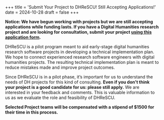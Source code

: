 +++
title = 'Submit Your Project to DHReSCU! Still Accepting Applications!'
date = 2024-10-28
draft = false
+++

**Notice: We have begun working with projects but we are still accepting applications while funding lasts. If you have a Digital Humanities research project and are looking for consultation, submit your project [using this application form](https://forms.gle/Hxuj7bXe7nsGxNg4A).**

DHReSCU is a pilot program meant to aid early-stage digital humanities research software projects in developing a technical implementation plan. We hope to connect experienced research software engineers with digital humanities projects. The resulting technical implementation plan is meant to reduce mistakes made and improve project outcomes.

Since DHReSCU is in a pilot phase, it’s important for us to understand the needs of DH projects for this kind of consulting. **Even if you don't think your project is a good candidate for us: please still apply.** We are interested in your feedback and comments. This is valuable information to us as we evaluate the role and feasibility of DHReSCU.

**Selected Project teams will be compensated with a stipend of $1500 for their time in this process.**
